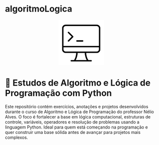 # algoritmoLogica
 
<p align="center">
  <img src="icon.png" width="150"/>
</p>

<h1> 
📘 Estudos de Algoritmo e Lógica de Programação com Python
</h1>
<p>
Este repositório contém exercícios, anotações e projetos desenvolvidos durante o curso de Algoritmo e Lógica de Programação do professor Nélio Alves. O foco é fortalecer a base em lógica computacional, estruturas de controle, variáveis, operadores e resolução de problemas usando a linguagem Python. Ideal para quem está começando na programação e quer construir uma base sólida antes de avançar para projetos mais complexos.
</p>
